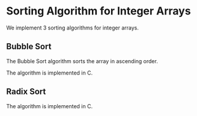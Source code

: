 # Sorting Algorithm for Integer Arrays

We implement 3 sorting algorithms for integer arrays.

## Bubble Sort

The Bubble Sort algorithm sorts the array in ascending order.

The algorithm is implemented in C.

## Radix Sort

The algorithm is implemented in C.
